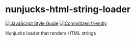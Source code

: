 # nunjucks-html-string-loader

[![JavaScript Style Guide][standard_badge]][standard] [![Commitizen friendly][commitizen_badge]][commitizen]

Nunjucks loader that renders HTML strings

[commitizen]: http://commitizen.github.io/cz-cli/
[commitizen_badge]: https://img.shields.io/badge/commitizen-friendly-brightgreen.svg
[standard]: http://standardjs.com/
[standard_badge]: https://img.shields.io/badge/code_style-standard-brightgreen.svg
